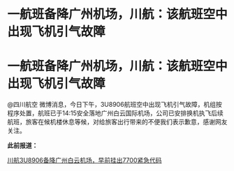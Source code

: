 # 一航班备降广州机场，川航：该航班空中出现飞机引气故障

# 一航班备降广州机场，川航：该航班空中出现飞机引气故障

@四川航空
微博消息，今日下午，3U8906航班空中出现飞机引气故障，机组按程序处置，航班已于14:15安全落地广州白云国际机场，公司已安排换机执飞后续航班，旅客在候机楼休息等候，对给旅客出行带来的不便我们表示歉意，感谢网友关注。

**此前报道：**

[川航3U8906备降广州白云机场，早前挂出7700紧急代码 ](https://news.qq.com/rain/a/20240207A04VIX00)


